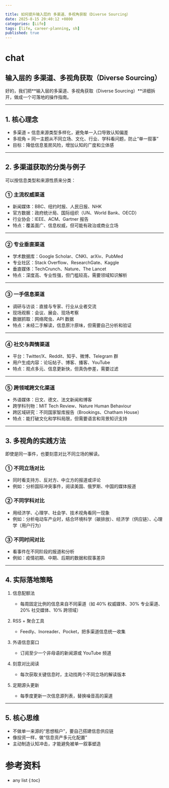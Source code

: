```yaml
---

title: 如何提升输入层的 多渠道、多视角获取（Diverse Sourcing）
date: 2025-8-15 20:40:12 +0800
categories: [Life]
tags: [life, career-planning, sh]
published: true
---
```




# chat

## 输入层的 多渠道、多视角获取（Diverse Sourcing）

好的，我们把\*\*输入层的多渠道、多视角获取（Diverse Sourcing）\*\*详细拆开，做成一个可落地的操作指南。

---

## 1. 核心理念

* 多渠道 = 信息来源类型多样化，避免单一入口导致认知偏差
* 多视角 = 同一主题从不同立场、文化、行业、学科看问题，防止“单一叙事”
* 目标：降低信息茧房风险，增加认知的广度和立体感

---

## 2. 多渠道获取的分类与例子

可以按信息类型和来源性质来分类：

### ① 主流权威渠道

* 新闻媒体：BBC、纽约时报、人民日报、NHK
* 官方数据：政府统计局、国际组织（UN、World Bank、OECD）
* 行业协会：IEEE、ACM、Gartner 报告
* 特点：覆盖面广、信息权威，但可能有政治或商业立场

---

### ② 专业垂直渠道

* 学术数据库：Google Scholar、CNKI、arXiv、PubMed
* 专业社区：Stack Overflow、ResearchGate、Kaggle
* 垂直媒体：TechCrunch、Nature、The Lancet
* 特点：深度高、专业性强，但门槛较高，需要领域知识解析

---

### ③ 一手信息渠道

* 调研与访谈：直接与专家、行业从业者交流
* 现场观察：会议、展会、现场考察
* 数据抓取：网络爬虫、API 数据
* 特点：未经二手解读，信息原汁原味，但需要自己分析和验证

---

### ④ 社交与舆情渠道

* 平台：Twitter/X、Reddit、知乎、微博、Telegram 群
* 用户生成内容：论坛帖子、博客、播客、YouTube
* 特点：观点多元、信息更新快，但真伪参差，需要过滤

---

### ⑤ 跨领域跨文化渠道

* 外语媒体：日文、德文、法文新闻和博客
* 跨学科刊物：MIT Tech Review、Nature Human Behaviour
* 跨区域研究：不同国家智库报告（Brookings、Chatham House）
* 特点：能打破文化和学科局限，但需要语言和背景知识支持

---

## 3. 多视角的实践方法

即使是同一事件，也要刻意对比不同立场的解读。

### ① 不同立场对比

* 同时看支持方、反对方、中立方的报道或评论
* 例如：分析国际冲突事件，阅读美国、俄罗斯、中国的媒体报道

### ② 不同学科对比

* 用经济学、心理学、社会学、技术视角看同一现象
* 例如：分析电动车产业时，结合环境科学（碳排放）、经济学（供应链）、心理学（用户行为）

### ③ 不同时间对比

* 看事件在不同阶段的报道和分析
* 例如：疫情初期、中期、后期的数据和叙事差异

---

## 4. 实际落地策略

1. 信息配额法

   * 每周固定比例的信息来自不同渠道（如 40% 权威媒体、30% 专业渠道、20% 社交媒体、10% 跨领域）
2. RSS + 聚合工具

   * Feedly、Inoreader、Pocket，把多渠道信息统一收集
3. 外语信息窗口

   * 订阅至少一个非母语的新闻源或 YouTube 频道
4. 刻意对比阅读

   * 每次获取关键信息时，主动找两个不同立场的解读版本
5. 定期源头更新

   * 每季度更新一次信息源列表，替换噪音高的渠道

---

## 5. 核心思维

* 不做单一来源的“思想租户”，要自己搭建信息供应链
* 像投资一样，做“信息资产多元化配置”
* 主动制造认知冲击，才能避免被单一叙事塑造





# 参考资料

* any list
{:toc}